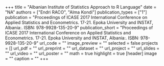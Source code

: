 +++
title = "Albanian Institute of Statistics Approach to R Language"
date = "NA"
authors = ["Endri RACO", "Alma Kondi"]
publication_types = ["1"]
publication = "Proceedings of ICASE 2017 International Conference on Applied Statistics and Econometrics.  17-21. Epoka University and INSTAT, Albania:. ISBN: 978-9928-135-20-9"
publication_short = "Proceedings of ICASE 2017 International Conference on Applied Statistics and Econometrics.  17-21. Epoka University and INSTAT, Albania:. ISBN: 978-9928-135-20-9"
url_code = ""
image_preview = ""
selected = false
projects = []
url_pdf = ""
url_preprint = ""
url_dataset = ""
url_project = ""
url_slides = ""
url_video = ""
url_poster = ""
math = true
highlight = true
[header]
image = ""
caption = ""
+++
